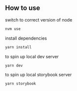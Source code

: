 ## How to use

switch to correct version of node

```bash
nvm use
```

install dependencies

```bash
yarn install
```

to spin up local dev server

```bash
yarn dev
```

to spin up local storybook server

```bash
yarn storybook
```
